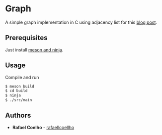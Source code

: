 # Graph

A simple graph implementation in C using adjacency list for this [blog post](https://rafaellcoellho.netlify.com/2019/03/03/grafo-em-c/).

## Prerequisites

Just install [meson and ninja](https://mesonbuild.com/Getting-meson.html).

## Usage

Compile and run

```bash
$ meson build
$ cd build
$ ninja
$ ./src/main
```

## Authors

* **Rafael Coelho** - [rafaellcoellho](https://github.com/rafaellcoellho)